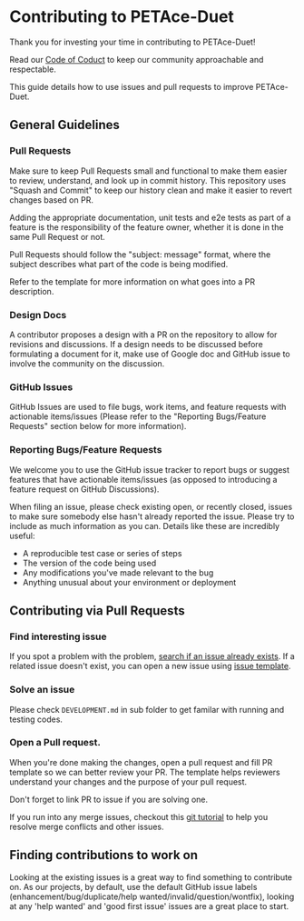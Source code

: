 # Contributing to PETAce-Duet

Thank you for investing your time in contributing to PETAce-Duet!

Read our [Code of Coduct](./CODE_OF_CONDUCT.md) to keep our community approachable and respectable.

This guide details how to use issues and pull requests to improve PETAce-Duet.

## General Guidelines

### Pull Requests

Make sure to keep Pull Requests small and functional to make them easier to review, understand, and look up in commit history. This repository uses "Squash and Commit" to keep our history clean and make it easier to revert changes based on PR.

Adding the appropriate documentation, unit tests and e2e tests as part of a feature is the responsibility of the feature owner, whether it is done in the same Pull Request or not.

Pull Requests should follow the "subject: message" format, where the subject describes what part of the code is being modified.

Refer to the template for more information on what goes into a PR description.

### Design Docs

A contributor proposes a design with a PR on the repository to allow for revisions and discussions. If a design needs to be discussed before formulating a document for it, make use of Google doc and GitHub issue to involve the community on the discussion.

### GitHub Issues

GitHub Issues are used to file bugs, work items, and feature requests with actionable items/issues (Please refer to the "Reporting Bugs/Feature Requests" section below for more information).

### Reporting Bugs/Feature Requests

We welcome you to use the GitHub issue tracker to report bugs or suggest features that have actionable items/issues (as opposed to introducing a feature request on GitHub Discussions).

When filing an issue, please check existing open, or recently closed, issues to make sure somebody else hasn't already reported the issue. Please try to include as much information as you can. Details like these are incredibly useful:

- A reproducible test case or series of steps
- The version of the code being used
- Any modifications you've made relevant to the bug
- Anything unusual about your environment or deployment

## Contributing via Pull Requests

### Find interesting issue

If you spot a problem with the problem, [search if an issue already exists](https://github.com/tiktok-privacy-innovation/PETAce-Duet/issues). If a related issue doesn't exist, you can open a new issue using [issue template](https://github.com/tiktok-privacy-innovation/PETAce-Duet/issues/new/choose).

### Solve an issue

Please check `DEVELOPMENT.md` in sub folder to get familar with running and testing codes.

### Open a Pull request.

When you're done making the changes, open a pull request and fill PR template so we can better review your PR. The template helps reviewers understand your changes and the purpose of your pull request.

Don't forget to link PR to issue if you are solving one.

If you run into any merge issues, checkout this [git tutorial](https://lab.github.com/githubtraining/managing-merge-conflicts) to help you resolve merge conflicts and other issues.


## Finding contributions to work on

Looking at the existing issues is a great way to find something to contribute on. As our projects, by default, use the default GitHub issue labels (enhancement/bug/duplicate/help wanted/invalid/question/wontfix), looking at any 'help wanted' and 'good first issue' issues are a great place to start.
